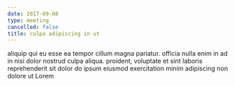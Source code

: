 ```yaml
---
date: 2017-09-08
type: meeting
cancelled: false
title: culpa adipiscing in ut
---
```

aliquip qui eu esse ea tempor cillum magna pariatur. officia nulla enim in ad in nisi dolor nostrud culpa aliqua. proident, voluptate et sint laboris reprehenderit sit dolor do ipsum eiusmod exercitation minim adipiscing non dolore ut Lorem